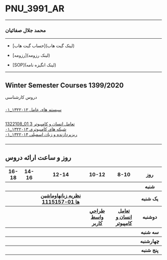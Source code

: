 # PNU_3991_AR
---------
### محمد جلال صفائیان
 
---
- [حساب گیت هاب](لینک گیت هاب)

- [رزومه](لینک رزومه)

- [SOP](لینک انگیزه نامه)


------------------
## Winter Semester Courses 1399/2020

دروس کارشناسی
###
[ سیستم های عامل ١٣٢٢٠١٢_٠١]()
<br>
##
[1322108_01 تعامل انسان و كامپيوتر 3]()
<br>
[شبکه های کامپیوتری ١٣٢٢٠١٣_٠١]()
<br>
[ریزپردازنده و زبان اسمبلی ١٣٢٢٠١۴_٠١]()
###
--------------
## روز و ساعت ارائه دروس

<table style="width:100%">
  <tr>
    <th >16-18</th>
    <th >14-16</th>
    <th >12-14</th>
    <th>10-12</th>
    <th>8-10</th>
    <th>روز</th>
  </tr>
  <tr>
    <th ></th>
    <th ></th>
    <th ></th>
    <th></th>
    <th></th>
    <th>شنبه</th>
  </tr>
   <tr>
    <th ></th>
    <th ></th>
    <th ><a href="https://github.com/AliRazavi-edu/PNU_3991/tree/master/_BSc/Theory-of-Languages-and-Machines" >نظريه زبانهاوماشين ها 01-1115157</a></th>
    <th></th>
    <th ></th>
    <th>یک شنبه</th>
  </tr>
   <tr>
     <th ></th>
     <th ></th>
     <th></th>
    <th><a  href="https://github.com/AliRazavi-edu/PNU_3991/tree/master/_BSc/UserInterfaceDesgin">طراحي واسط كاربر</a></th>
    <th><a href="https://github.com/AliRazavi-edu/PNU_3991/tree/master/_BSc/HumanComputerInteraction">تعامل انسان و كامپيوتر</a></th>   
    <th>دوشنبه</th>
  </tr>
   <tr>
    <th ></th>
    <th ></th>
    <th></th>
    <th></th>
    <th ></th>
    <th>سه شنبه</th>
  </tr>
   <tr>
    <th ></th>
    <th ></th>
    <th></th>
    <th></th>
     <th ></th>
    <th>چهارشنبه</th>
  </tr>
   <tr>
   <th ></th>
    <th ></th>
     <th ></th>
         <th ></th>
     <th><a></a></th>
    <th>پنج شنبه</th>
  </tr>
</table>
